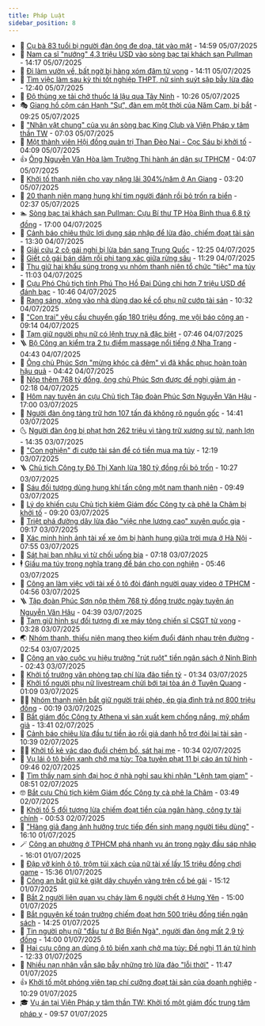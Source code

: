 ```yaml
---
title: Pháp Luật
sidebar_position: 8
---
```


<!-- dantri-phap-luat:START -->
- 🌊 [Cụ bà 83 tuổi bị người đàn ông đe dọa, tát vào mặt](https://dantri.com.vn/phap-luat/cu-ba-83-tuoi-bi-nguoi-dan-ong-de-doa-tat-vao-mat-20250705204947611.htm) - 14:59 05/07/2025
- 🐲 [Nam ca sĩ &quot;nướng&quot; 4,3 triệu USD vào sòng bạc tại khách sạn Pullman](https://dantri.com.vn/phap-luat/nam-ca-si-nuong-43-trieu-usd-vao-song-bac-tai-khach-san-pullman-20250705211020129.htm) - 14:17 05/07/2025
- 🌁 [Đi làm vườn về, bất ngờ bị hàng xóm đâm tử vong](https://dantri.com.vn/phap-luat/di-lam-vuon-ve-bat-ngo-bi-hang-xom-dam-tu-vong-20250705202807036.htm) - 14:11 05/07/2025
- 🎃 [Tìm việc làm sau kỳ thi tốt nghiệp THPT, nữ sinh suýt sập bẫy lừa đảo](https://dantri.com.vn/phap-luat/tim-viec-lam-sau-ky-thi-tot-nghiep-thpt-nu-sinh-suyt-sap-bay-lua-dao-20250705185510091.htm) - 12:40 05/07/2025
- 🦅 [Độ thùng xe tải chở thuốc lá lậu qua Tây Ninh](https://dantri.com.vn/phap-luat/do-thung-xe-tai-cho-thuoc-la-lau-qua-tay-ninh-20250705170750555.htm) - 10:26 05/07/2025
- 🎭 [Giang hồ cộm cán Hạnh &quot;Sự&quot;, đàn em một thời của Năm Cam, bị bắt](https://dantri.com.vn/phap-luat/giang-ho-com-can-hanh-su-dan-em-mot-thoi-cua-nam-cam-bi-bat-20250705161846411.htm) - 09:25 05/07/2025
- 🤗 [&quot;Nhân vật chung&quot; của vụ án sòng bạc King Club và Viện Pháp y tâm thần TW](https://dantri.com.vn/phap-luat/nhan-vat-chung-cua-vu-an-song-bac-king-club-va-vien-phap-y-tam-than-tw-20250705132748092.htm) - 07:03 05/07/2025
- 🚀 [Một thành viên Hội đồng quản trị Than Đèo Nai - Cọc Sáu bị khởi tố](https://dantri.com.vn/phap-luat/mot-thanh-vien-hoi-dong-quan-tri-than-deo-nai-coc-sau-bi-khoi-to-20250705110055604.htm) - 04:09 05/07/2025
- 👍 [Ông Nguyễn Văn Hòa làm Trưởng Thi hành án dân sự TPHCM](https://dantri.com.vn/phap-luat/ong-nguyen-van-hoa-lam-truong-thi-hanh-an-dan-su-tphcm-20250705100634400.htm) - 04:07 05/07/2025
- 🧐 [Khởi tố thanh niên cho vay nặng lãi 304%/năm ở An Giang](https://dantri.com.vn/phap-luat/khoi-to-thanh-nien-cho-vay-nang-lai-304nam-o-an-giang-20250705093942708.htm) - 03:20 05/07/2025
- 🫶 [20 thanh niên mang hung khí tìm người đánh rồi bỏ trốn ra biển](https://dantri.com.vn/phap-luat/20-thanh-nien-mang-hung-khi-tim-nguoi-danh-roi-bo-tron-ra-bien-20250705092344811.htm) - 02:37 05/07/2025
- 🏊 [Sòng bạc tại khách sạn Pullman: Cựu Bí thư TP Hòa Bình thua 6,8 tỷ đồng](https://dantri.com.vn/phap-luat/song-bac-tai-khach-san-pullman-cuu-bi-thu-tp-hoa-binh-thua-68-ty-dong-20250704221259968.htm) - 17:00 04/07/2025
- 🌋 [Cảnh báo chiêu thức lợi dụng sáp nhập để lừa đảo, chiếm đoạt tài sản](https://dantri.com.vn/phap-luat/canh-bao-chieu-thuc-loi-dung-sap-nhap-de-lua-dao-chiem-doat-tai-san-20250704174802066.htm) - 13:30 04/07/2025
- 👹 [Giải cứu 2 cô gái nghi bị lừa bán sang Trung Quốc](https://dantri.com.vn/phap-luat/giai-cuu-2-co-gai-nghi-bi-lua-ban-sang-trung-quoc-20250704191941196.htm) - 12:25 04/07/2025
- 🫣 [Giết cô gái bán dâm rồi phi tang xác giữa rừng sâu](https://dantri.com.vn/phap-luat/giet-co-gai-ban-dam-roi-phi-tang-xac-giua-rung-sau-20250704181447438.htm) - 11:29 04/07/2025
- 🎃 [Thu giữ hai khẩu súng trong vụ nhóm thanh niên tổ chức &quot;tiệc&quot; ma túy](https://dantri.com.vn/phap-luat/thu-giu-hai-khau-sung-trong-vu-nhom-thanh-nien-to-chuc-tiec-ma-tuy-20250704175411620.htm) - 11:03 04/07/2025
- 🌝 [Cựu Phó Chủ tịch tỉnh Phú Thọ Hồ Đại Dũng chi hơn 7 triệu USD để đánh bạc](https://dantri.com.vn/phap-luat/cuu-pho-chu-tich-tinh-phu-tho-ho-dai-dung-chi-hon-7-trieu-usd-de-danh-bac-20250704174733150.htm) - 10:46 04/07/2025
- 🚀 [Rạng sáng, xông vào nhà dùng dao kề cổ phụ nữ cướp tài sản](https://dantri.com.vn/phap-luat/rang-sang-xong-vao-nha-dung-dao-ke-co-phu-nu-cuop-tai-san-20250704165924982.htm) - 10:32 04/07/2025
- 🥷 [&quot;Con trai&quot; yêu cầu chuyển gấp 180 triệu đồng, mẹ vội báo công an](https://dantri.com.vn/phap-luat/con-trai-yeu-cau-chuyen-gap-180-trieu-dong-me-voi-bao-cong-an-20250704153937804.htm) - 09:14 04/07/2025
- 👺 [Tạm giữ người phụ nữ có lệnh truy nã đặc biệt](https://dantri.com.vn/phap-luat/tam-giu-nguoi-phu-nu-co-lenh-truy-na-dac-biet-20250704143656213.htm) - 07:46 04/07/2025
- 🪜 [Bộ Công an kiểm tra 2 tụ điểm massage nổi tiếng ở Nha Trang](https://dantri.com.vn/phap-luat/bo-cong-an-kiem-tra-2-tu-diem-massage-noi-tieng-o-nha-trang-20250703211931266.htm) - 04:43 04/07/2025
- 🦄 [Ông chủ Phúc Sơn &quot;mừng khóc cả đêm&quot; vì đã khắc phục hoàn toàn hậu quả](https://dantri.com.vn/phap-luat/ong-chu-phuc-son-mung-khoc-ca-dem-vi-da-khac-phuc-hoan-toan-hau-qua-20250704112804674.htm) - 04:42 04/07/2025
- 🦍 [Nộp thêm 768 tỷ đồng, ông chủ Phúc Sơn được đề nghị giảm án](https://dantri.com.vn/phap-luat/nop-them-768-ty-dong-ong-chu-phuc-son-duoc-de-nghi-giam-an-20250704091948456.htm) - 02:18 04/07/2025
- 🌁 [Hôm nay tuyên án cựu Chủ tịch Tập đoàn Phúc Sơn Nguyễn Văn Hậu](https://dantri.com.vn/phap-luat/hom-nay-tuyen-an-cuu-chu-tich-tap-doan-phuc-son-nguyen-van-hau-20250703191207330.htm) - 17:00 03/07/2025
- 💯 [Người đàn ông tàng trữ hơn 107 tấn đá không rõ nguồn gốc](https://dantri.com.vn/phap-luat/nguoi-dan-ong-tang-tru-hon-107-tan-da-khong-ro-nguon-goc-20250703204730707.htm) - 14:41 03/07/2025
- 🌜 [Người đàn ông bị phạt hơn 262 triệu vì tàng trữ xương sư tử, nanh lợn](https://dantri.com.vn/phap-luat/nguoi-dan-ong-bi-phat-hon-262-trieu-vi-tang-tru-xuong-su-tu-nanh-lon-20250703161923559.htm) - 14:35 03/07/2025
- 👹 [&quot;Con nghiện&quot; đi cướp tài sản để có tiền mua ma túy](https://dantri.com.vn/phap-luat/con-nghien-di-cuop-tai-san-de-co-tien-mua-ma-tuy-20250703190058780.htm) - 12:19 03/07/2025
- 🪜 [Chủ tịch Công ty Đô Thị Xanh lừa 180 tỷ đồng rồi bỏ trốn](https://dantri.com.vn/phap-luat/chu-tich-cong-ty-do-thi-xanh-lua-180-ty-dong-roi-bo-tron-20250703135536622.htm) - 10:27 03/07/2025
- 🦩 [Sáu đối tượng dùng hung khí tấn công một nam thanh niên](https://dantri.com.vn/phap-luat/sau-doi-tuong-dung-hung-khi-tan-cong-mot-nam-thanh-nien-20250703154015347.htm) - 09:49 03/07/2025
- 💂 [Lý do khiến cựu Chủ tịch kiêm Giám đốc Công ty cà phê Ia Châm bị khởi tố](https://dantri.com.vn/phap-luat/ly-do-khien-cuu-chu-tich-kiem-giam-doc-cong-ty-ca-phe-ia-cham-bi-khoi-to-20250703154948572.htm) - 09:20 03/07/2025
- 💃 [Triệt phá đường dây lừa đảo &quot;việc nhẹ lương cao&quot; xuyên quốc gia](https://dantri.com.vn/phap-luat/triet-pha-duong-day-lua-dao-viec-nhe-luong-cao-xuyen-quoc-gia-20250703155746401.htm) - 09:17 03/07/2025
- 🧐 [Xác minh hình ảnh tài xế xe ôm bị hành hung giữa trời mưa ở Hà Nội](https://dantri.com.vn/phap-luat/xac-minh-hinh-anh-tai-xe-xe-om-bi-hanh-hung-giua-troi-mua-o-ha-noi-20250703145206054.htm) - 07:55 03/07/2025
- 🤗 [Sát hại bạn nhậu vì từ chối uống bia](https://dantri.com.vn/phap-luat/sat-hai-ban-nhau-vi-tu-choi-uong-bia-20250703122151978.htm) - 07:18 03/07/2025
- 🕴 [Giấu ma túy trong nghĩa trang để bán cho con nghiện](https://dantri.com.vn/phap-luat/giau-ma-tuy-trong-nghia-trang-de-ban-cho-con-nghien-20250703121542884.htm) - 05:46 03/07/2025
- 🐎 [Công an làm việc với tài xế ô tô đòi đánh người quay video ở TPHCM](https://dantri.com.vn/phap-luat/cong-an-lam-viec-voi-tai-xe-o-to-doi-danh-nguoi-quay-video-o-tphcm-20250703112315021.htm) - 04:56 03/07/2025
- 🪜 [Tập đoàn Phúc Sơn nộp thêm 768 tỷ đồng trước ngày tuyên án Nguyễn Văn Hậu](https://dantri.com.vn/phap-luat/tap-doan-phuc-son-nop-them-768-ty-dong-truoc-ngay-tuyen-an-nguyen-van-hau-20250703113830420.htm) - 04:39 03/07/2025
- 🤭 [Tạm giữ hình sự đối tượng đi xe máy tông chiến sĩ CSGT tử vong](https://dantri.com.vn/phap-luat/tam-giu-hinh-su-doi-tuong-di-xe-may-tong-chien-si-csgt-tu-vong-20250703102518725.htm) - 03:28 03/07/2025
- 🌏 [Nhóm thanh, thiếu niên mang theo kiếm đuổi đánh nhau trên đường](https://dantri.com.vn/phap-luat/nhom-thanh-thieu-nien-mang-theo-kiem-duoi-danh-nhau-tren-duong-20250703093120738.htm) - 02:54 03/07/2025
- 🎃 [Công an vào cuộc vụ hiệu trưởng &quot;rút ruột&quot; tiền ngân sách ở Ninh Bình](https://dantri.com.vn/phap-luat/cong-an-vao-cuoc-vu-hieu-truong-rut-ruot-tien-ngan-sach-o-ninh-binh-20250703090541755.htm) - 02:43 03/07/2025
- 🗽 [Khởi tố trưởng văn phòng tạp chí lừa đảo tiền tỷ](https://dantri.com.vn/phap-luat/khoi-to-truong-van-phong-tap-chi-lua-dao-tien-ty-20250703081404394.htm) - 01:34 03/07/2025
- 🌁 [Khởi tố người phụ nữ livestream chửi bới tại tòa án ở Tuyên Quang](https://dantri.com.vn/phap-luat/khoi-to-nguoi-phu-nu-livestream-chui-boi-tai-toa-an-o-tuyen-quang-20250703072520323.htm) - 01:09 03/07/2025
- 🧑‍💻 [Nhóm thanh niên bắt giữ người trái phép, ép gia đình trả nợ 800 triệu đồng](https://dantri.com.vn/phap-luat/nhom-thanh-nien-bat-giu-nguoi-trai-phep-ep-gia-dinh-tra-no-800-trieu-dong-20250703070214731.htm) - 00:19 03/07/2025
- 🌮 [Bắt giám đốc Công ty Athena vì sản xuất kem chống nắng, mỹ phẩm giả](https://dantri.com.vn/phap-luat/bat-giam-doc-cong-ty-athena-vi-san-xuat-kem-chong-nang-my-pham-gia-20250702203611411.htm) - 13:41 02/07/2025
- 🤗 [Cảnh báo chiêu lừa đầu tư tiền ảo rồi giả danh hỗ trợ đòi lại tài sản](https://dantri.com.vn/phap-luat/canh-bao-chieu-lua-dau-tu-tien-ao-roi-gia-danh-ho-tro-doi-lai-tai-san-20250702172501517.htm) - 10:39 02/07/2025
- 👨‍🏫 [Khởi tố kẻ vác dao đuổi chém bố, sát hại mẹ](https://dantri.com.vn/phap-luat/khoi-to-ke-vac-dao-duoi-chem-bo-sat-hai-me-20250702170544690.htm) - 10:34 02/07/2025
- 🎉 [Vụ lái ô tô biển xanh chở ma túy: Tòa tuyên phạt 11 bị cáo án tử hình](https://dantri.com.vn/phap-luat/vu-lai-o-to-bien-xanh-cho-ma-tuy-toa-tuyen-phat-11-bi-cao-an-tu-hinh-20250702164327777.htm) - 09:46 02/07/2025
- 🤗 [Tìm thấy nam sinh đại học ở nhà nghỉ sau khi nhận &quot;Lệnh tạm giam&quot;](https://dantri.com.vn/phap-luat/tim-thay-nam-sinh-dai-hoc-o-nha-nghi-sau-khi-nhan-lenh-tam-giam-20250702153119695.htm) - 08:51 02/07/2025
- 🤓 [Bắt cựu Chủ tịch kiêm Giám đốc Công ty cà phê Ia Châm](https://dantri.com.vn/phap-luat/bat-cuu-chu-tich-kiem-giam-doc-cong-ty-ca-phe-ia-cham-20250702102851346.htm) - 03:49 02/07/2025
- 👹 [Khởi tố 5 đối tượng lừa chiếm đoạt tiền của ngân hàng, công ty tài chính](https://dantri.com.vn/phap-luat/khoi-to-5-doi-tuong-lua-chiem-doat-tien-cua-ngan-hang-cong-ty-tai-chinh-20250702071630773.htm) - 00:53 02/07/2025
- 🐘 [&quot;Hàng giả đang ảnh hưởng trực tiếp đến sinh mạng người tiêu dùng&quot;](https://dantri.com.vn/phap-luat/hang-gia-dang-anh-huong-truc-tiep-den-sinh-mang-nguoi-tieu-dung-20250701223019030.htm) - 16:10 01/07/2025
- 🪄 [Công an phường ở TPHCM phá nhanh vụ án trong ngày đầu sáp nhập](https://dantri.com.vn/phap-luat/cong-an-phuong-o-tphcm-pha-nhanh-vu-an-trong-ngay-dau-sap-nhap-20250701224915548.htm) - 16:01 01/07/2025
- 💄 [Đập vỡ kính ô tô, trộm túi xách của nữ tài xế lấy 15 triệu đồng chơi game](https://dantri.com.vn/phap-luat/dap-vo-kinh-o-to-trom-tui-xach-cua-nu-tai-xe-lay-15-trieu-dong-choi-game-20250701222105932.htm) - 15:36 01/07/2025
- 🐎 [Công an bắt giữ kẻ giật dây chuyền vàng trên cổ bé gái](https://dantri.com.vn/phap-luat/cong-an-bat-giu-ke-giat-day-chuyen-vang-tren-co-be-gai-20250701213730426.htm) - 15:12 01/07/2025
- 💯 [Bắt 2 người liên quan vụ cháy làm 6 người chết ở Hưng Yên](https://dantri.com.vn/phap-luat/bat-2-nguoi-lien-quan-vu-chay-lam-6-nguoi-chet-o-hung-yen-20250701215637090.htm) - 15:00 01/07/2025
- 💯 [Bắt nguyên kế toán trưởng chiếm đoạt hơn 500 triệu đồng tiền ngân sách](https://dantri.com.vn/phap-luat/bat-nguyen-ke-toan-truong-chiem-doat-hon-500-trieu-dong-tien-ngan-sach-20250701210318125.htm) - 14:25 01/07/2025
- 🌈 [Tin người phụ nữ &quot;đầu tư ở Bờ Biển Ngà&quot;, người đàn ông mất 2,9 tỷ đồng](https://dantri.com.vn/phap-luat/tin-nguoi-phu-nu-dau-tu-o-bo-bien-nga-nguoi-dan-ong-mat-29-ty-dong-20250701194912534.htm) - 14:00 01/07/2025
- 🧠 [Hai cựu công an dùng ô tô biển xanh chở ma túy: Đề nghị 11 án tử hình](https://dantri.com.vn/phap-luat/hai-cuu-cong-an-dung-o-to-bien-xanh-cho-ma-tuy-de-nghi-11-an-tu-hinh-20250701192138538.htm) - 12:33 01/07/2025
- 🌈 [Nhiều nạn nhân vẫn sập bẫy những trò lừa đảo &quot;lỗi thời&quot;](https://dantri.com.vn/phap-luat/nhieu-nan-nhan-van-sap-bay-nhung-tro-lua-dao-loi-thoi-20250701171203222.htm) - 11:47 01/07/2025
- 👍 [Khởi tố một phóng viên tạp chí cưỡng đoạt tài sản của doanh nghiệp](https://dantri.com.vn/phap-luat/khoi-to-mot-phong-vien-tap-chi-cuong-doat-tai-san-cua-doanh-nghiep-20250701170445293.htm) - 10:29 01/07/2025
- 🎓 [Vụ án tại Viện Pháp y tâm thần TW: Khởi tố một giám đốc trung tâm pháp y](https://dantri.com.vn/phap-luat/vu-an-tai-vien-phap-y-tam-than-tw-khoi-to-mot-giam-doc-trung-tam-phap-y-20250701163045008.htm) - 09:57 01/07/2025<!-- dantri-phap-luat:END -->
